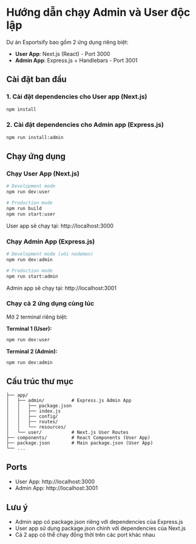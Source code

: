 # Hướng dẫn chạy Admin và User độc lập

Dự án Esportsify bao gồm 2 ứng dụng riêng biệt:
- **User App**: Next.js (React) - Port 3000
- **Admin App**: Express.js + Handlebars - Port 3001

## Cài đặt ban đầu

### 1. Cài đặt dependencies cho User app (Next.js)
```bash
npm install
```

### 2. Cài đặt dependencies cho Admin app (Express.js)
```bash
npm run install:admin
```

## Chạy ứng dụng

### Chạy User App (Next.js)
```bash
# Development mode
npm run dev:user

# Production mode  
npm run build
npm run start:user
```
User app sẽ chạy tại: http://localhost:3000

### Chạy Admin App (Express.js)
```bash
# Development mode (với nodemon)
npm run dev:admin

# Production mode
npm run start:admin
```
Admin app sẽ chạy tại: http://localhost:3001

### Chạy cả 2 ứng dụng cùng lúc
Mở 2 terminal riêng biệt:

**Terminal 1 (User):**
```bash
npm run dev:user
```

**Terminal 2 (Admin):**
```bash
npm run dev:admin
```

## Cấu trúc thư mục

```
├── app/
│   ├── admin/          # Express.js Admin App
│   │   ├── package.json
│   │   ├── index.js
│   │   ├── config/
│   │   ├── routes/
│   │   └── resources/
│   └── user/           # Next.js User Routes
├── components/         # React Components (User App)
├── package.json        # Main package.json (User App)
└── ...
```

## Ports
- User App: http://localhost:3000
- Admin App: http://localhost:3001

## Lưu ý
- Admin app có package.json riêng với dependencies của Express.js
- User app sử dụng package.json chính với dependencies của Next.js
- Cả 2 app có thể chạy đồng thời trên các port khác nhau
